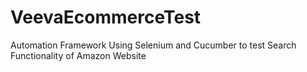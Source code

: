 # VeevaEcommerceTest
Automation Framework Using Selenium and Cucumber to test Search Functionality of Amazon Website

